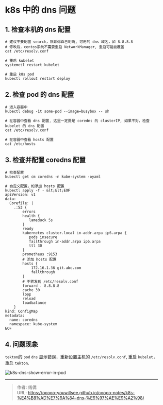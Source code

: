 # k8s 中的 dns 问题



## 1. 检查本机的 dns 配置

```shell
# 建议不要配置 search，除非你自己明确, 可用的 dns 域名，如 8.8.8.8
# 修改后，centos系统不需要重启 NetworkManager, 重启可能被覆盖
cat /etc/resolv.conf

# 重启 kubelet
systemctl restart kubelet

# 重启 k8s pod
kubectl rollout restart deploy
```

## 2. 检查 pod 的 dns 配置

```shell
# 进入容器中
kubectl debug -it some-pod --image=busybox -- sh

# 在容器中查看 dns 配置, 这里一定要是 coredns 的 clusterIP, 如果不对，检查 kubelet 的 dns 配置
cat /etc/resolv.conf

# 在容器中查看 hosts 配置
cat /etc/hosts
```

## 3. 检查并配置 coredns 配置
```shell
# 检查配置
kubectl get cm coredns -n kube-system -oyaml

# 自定义配置，如添加 hosts 配置
kubectl apply -f - &lt;&lt;EOF
apiVersion: v1
data:
  Corefile: |
    .:53 {
        errors
        health {
           lameduck 5s
        }
        ready
        kubernetes cluster.local in-addr.arpa ip6.arpa {
           pods insecure
           fallthrough in-addr.arpa ip6.arpa
           ttl 30
        }
        prometheus :9153
        # 添加 hosts 配置
        hosts {
            172.16.1.36 git.abc.com
            fallthrough
        }
        # 不转发到 /etc/resolv.conf
        forward . 8.8.8.8
        cache 30
        loop
        reload
        loadbalance
    }
kind: ConfigMap
metadata:
  name: coredns
  namespace: kube-system
EOF
```

## 4. 问题现象

`tekton`的 `pod` `dns` 显示错误，重新设置主机的 `/etc/resolv.conf`, 重启 `kubelet`， 重启 `tekton`.

![k8s-dns-show-error-in-pod](/ooooo-notes/images/k8s-dns-show-error-in-pod.png)

---

> 作者: 线偶  
> URL: https://ooooo-youwillsee.github.io/ooooo-notes/k8s-%E4%B8%AD%E7%9A%84-dns-%E9%97%AE%E9%A2%98/  

